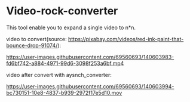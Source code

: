# Video-rock-converter
This tool enable you to expand a single video to n*n.

video to convert(source: https://pixabay.com/videos/red-ink-paint-that-bounce-drop-91074/):


https://user-images.githubusercontent.com/69560693/140603983-fd6bf742-a884-4971-99d6-3098f253a6bf.mp4

video after convert with aysnch_converter:


https://user-images.githubusercontent.com/69560693/140603994-bc730151-10e8-4837-b939-2972f17e5d10.mov

